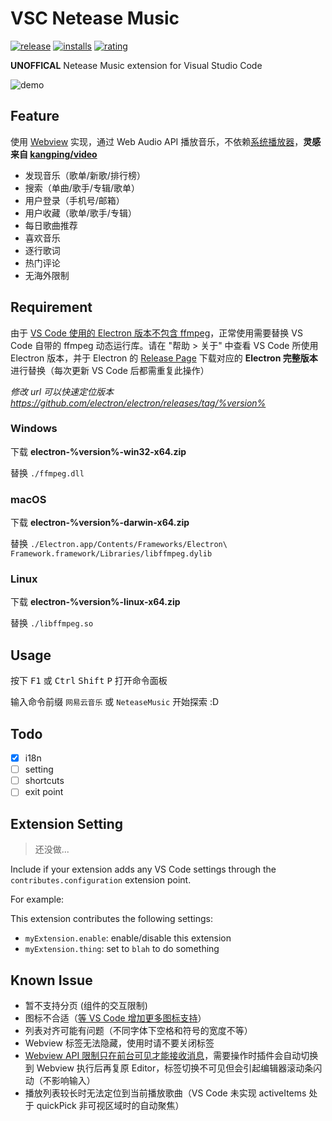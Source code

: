 # VSC Netease Music

[![release](https://vsmarketplacebadge.apphb.com/version/nondanee.vsc-netease-music.svg)](https://marketplace.visualstudio.com/items?itemName=nondanee.vsc-netease-music)
[![installs](https://vsmarketplacebadge.apphb.com/installs/nondanee.vsc-netease-music.svg)](https://marketplace.visualstudio.com/items?itemName=nondanee.vsc-netease-music)
[![rating](https://vsmarketplacebadge.apphb.com/rating-short/nondanee.vsc-netease-music.svg)](https://marketplace.visualstudio.com/items?itemName=nondanee.vsc-netease-music#review-details)

**UNOFFICAL** Netease Music extension for Visual Studio Code

![demo](https://user-images.githubusercontent.com/26399680/50915155-240ae880-1473-11e9-91b6-731183a6b26a.gif)

## Feature

使用 [Webview](https://code.visualstudio.com/api/extension-guides/webview) 实现，通过 Web Audio API 播放音乐，不依赖[系统播放器](https://github.com/shime/play-sound#options)，**灵感来自 [kangping/video](https://marketplace.visualstudio.com/items?itemName=kangping.video)**

- 发现音乐（歌单/新歌/排行榜）
- 搜索（单曲/歌手/专辑/歌单）
- 用户登录（手机号/邮箱）
- 用户收藏（歌单/歌手/专辑）
- 每日歌曲推荐
- 喜欢音乐
- 逐行歌词
- 热门评论
- 无海外限制

## Requirement

由于 [VS Code 使用的 Electron 版本不包含 ffmpeg](https://stackoverflow.com/a/51735036)，正常使用需要替换 VS Code 自带的 ffmpeg 动态运行库。请在 "帮助 > 关于" 中查看 VS Code 所使用 Electron 版本，并于 Electron 的 [Release Page](https://github.com/electron/electron/releases) 下载对应的 **Electron 完整版本**进行替换（每次更新 VS Code 后都需重复此操作）

*修改 url 可以快速定位版本 https://github.com/electron/electron/releases/tag/%version%*

### Windows
下载 **electron-%version%-win32-x64.zip** 

替换 `./ffmpeg.dll`

### macOS
下载 **electron-%version%-darwin-x64.zip** 

替换 `./Electron.app/Contents/Frameworks/Electron\ Framework.framework/Libraries/libffmpeg.dylib`

###  Linux
下载 **electron-%version%-linux-x64.zip** 

替换 `./libffmpeg.so`

## Usage

按下 <kbd>F1</kbd> 或 <kbd>Ctrl</kbd> <kbd>Shift</kbd> <kbd>P</kbd> 打开命令面板

输入命令前缀 `网易云音乐` 或 `NeteaseMusic` 开始探索 :D

## Todo

- [x] i18n
- [ ] setting
- [ ] shortcuts
- [ ] exit point

## Extension Setting

> 还没做...

Include if your extension adds any VS Code settings through the `contributes.configuration` extension point.

For example:

This extension contributes the following settings:

* `myExtension.enable`: enable/disable this extension
* `myExtension.thing`: set to `blah` to do something

## Known Issue

- 暂不支持分页 (组件的交互限制)
- 图标不合适（[等 VS Code 增加更多图标支持](https://github.com/Microsoft/vscode/issues/10455)）
- 列表对齐可能有问题（不同字体下空格和符号的宽度不等）
- Webview 标签无法隐藏，使用时请不要关闭标签
- [Webview API 限制只在前台可见才能接收消息](https://github.com/Microsoft/vscode/issues/47534)，需要操作时插件会自动切换到 Webview 执行后再复原 Editor，标签切换不可见但会引起编辑器滚动条闪动（不影响输入）
- 播放列表较长时无法定位到当前播放歌曲（VS Code 未实现 activeItems 处于 quickPick 非可视区域时的自动聚焦）